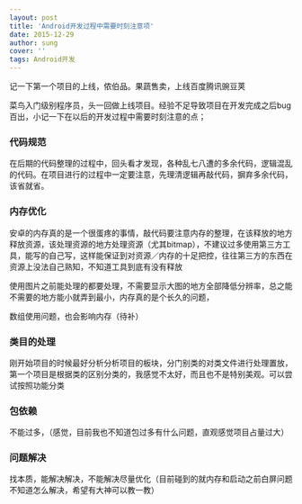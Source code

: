 ```yaml
---
layout: post
title: 'Android开发过程中需要时刻注意项'
date: 2015-12-29
author: sung
cover: ''
tags: Android开发
---
```


记一下第一个项目的上线，侬伯品。果蔬售卖，上线百度腾讯豌豆荚

菜鸟入门级别程序员，头一回做上线项目。经验不足导致项目在开发完成之后bug 百出，小记一下在以后的开发过程中需要时刻注意的点；



### 代码规范

在后期的代码整理的过程中，回头看才发现，各种乱七八遭的多余代码，逻辑混乱的代码。在项目进行的过程中一定要注意，先理清逻辑再敲代码，摒弃多余代码，该省就省。



### 内存优化

安卓的内存真的是一个很蛋疼的事情，敲代码要注意内存的整理，在该释放的地方释放资源，该处理资源的地方处理资源（尤其bitmap），不建议过多使用第三方工具，能写的自己写，这样能保证到对资源／内存的十足把控，往往第三方的东西在资源上没法自己熟知，不知道工具到底有没有释放

使用图片之前能处理的都要处理，不需要显示大图的地方全部降低分辨率，总之能不需要的地方能小就弄到最小，内存真的是个长久的问题，

数组使用问题，也会影响内存（待补）



### 类目的处理

刚开始项目的时候最好分析分析项目的板块，分门别类的对类文件进行处理置放，第一个项目是根据类的区别分类的，我感觉不太好，而且也不是特别美观。可以尝试按照功能分类



### 包依赖

不能过多，（感觉，目前我也不知道包过多有什么问题，直观感觉项目占量过大）



### 问题解决

找本质，能解决解决，不能解决尽量优化（目前碰到的就内存和启动之前白屏问题不知道怎么解决，希望有大神可以教一教）